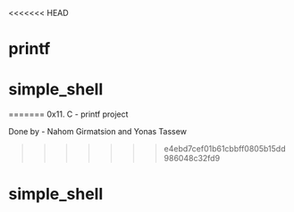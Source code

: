 <<<<<<< HEAD
# printf
# simple_shell
=======
0x11. C - printf project


Done by -
Nahom Girmatsion and
Yonas Tassew
>>>>>>> e4ebd7cef01b61cbbff0805b15dd986048c32fd9
# simple_shell
